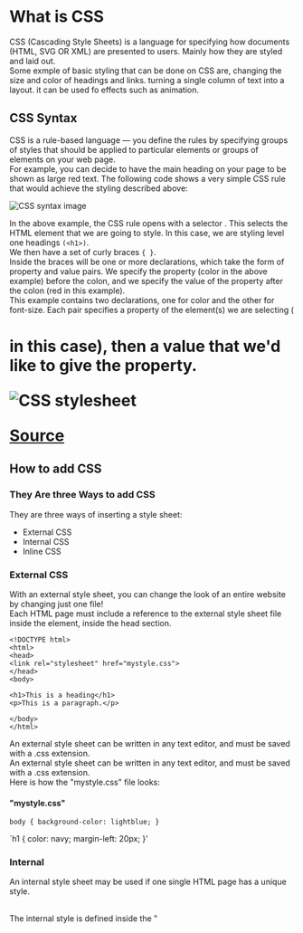 # What is CSS

CSS (Cascading Style Sheets) is a language for specifying how documents (HTML, SVG OR XML) are presented to users. Mainly how they are styled and laid out.
<br> Some exmple of basic styling that can be done on CSS are, changing the size and color of headings and links. turning a single column of text into a layout. it can be used fo effects such as animation.

## CSS Syntax

CSS is a rule-based language — you define the rules by specifying groups of styles that should be applied to particular elements or groups of elements on your web page.
<br> For example, you can decide to have the main heading on your page to be shown as large red text. The following code shows a very simple CSS rule that would achieve the styling described above:

![CSS syntax image](Screenshot.png)

In the above example, the CSS rule opens with a selector . This selects the HTML element that we are going to style. In this case, we are styling level one headings `(<h1>)`.
<br>We then have a set of curly braces `{ }`.
<br>Inside the braces will be one or more declarations, which take the form of property and value pairs. We specify the property (color in the above example) before the colon, and we specify the value of the property after the colon (red in this example).
<br>This example contains two declarations, one for color and the other for font-size. Each pair specifies a property of the element(s) we are selecting (<h1> in this case), then a value that we'd like to give the property.

![CSS stylesheet](Screenshot2.png)

[Source](https://developer.mozilla.org/en-US/docs/Learn/CSS/First_steps/What_is_CSS)

## How to add CSS

### They Are three Ways to add CSS

They are three ways of inserting a style sheet:

- External CSS
- Internal CSS
- Inline CSS

### External CSS

With an external style sheet, you can change the look of an entire website by changing just one file!
<br> Each HTML page must include a reference to the external style sheet file inside the <link> element, inside the head section.

`<!DOCTYPE html>`
<br>`<html>`
<br> `<head>`
<br> `<link rel="stylesheet" href="mystyle.css">`
<br> `</head>`
<br> `<body>`

`<h1>This is a heading</h1>`
<br> `<p>This is a paragraph.</p>`

`</body>`
<br> `</html>`

An external style sheet can be written in any text editor, and must be saved with a .css extension.
<br>An external style sheet can be written in any text editor, and must be saved with a .css extension.
<br>Here is how the "mystyle.css" file looks:

#### "mystyle.css"

`body {
  background-color: lightblue;
}`

`h1 {
  color: navy;
  margin-left: 20px;
}'

### Internal 

An internal style sheet may be used if one single HTML page has a unique style.

<br> The internal style is defined inside the "<style>" element, inside the head section.

Example
<br> The internal style is defined inside the "<style>" element, inside the head section.

'<!DOCTYPE html>'
<br> '<html>'
<br> '<head>'
<br> '<style>'
<br> 'body {
<br>  background-color: linen;
<br> }`

`h1 {
<br>  color: maroon;
<br>  margin-left: 40px;
<br> }`
<>  `</style>`
<br> `</head>`
<br> `<body>`

`<h1>This is a heading</h1>
<br> `<p>This is a paragraph.</p>`

`</body>`
<br> `</html>`

